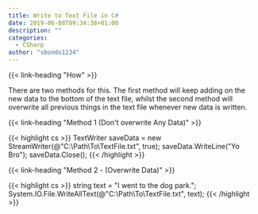```yaml
---
title: Write to Text File in C#
date: 2019-06-08T09:34:38+01:00
description: ""
categories:
  - CSharp
author: "sbondo1234"
---
```


{{< link-heading "How" >}}

There are two methods for this. The first method will keep adding on the new
data to the bottom of the text file, whilst the second method will overwrite
all previous things in the text file whenever new data is written.

{{< link-heading "Method 1 (Don't overwrite Any Data)" >}}

{{< highlight cs >}}
TextWriter saveData = new StreamWriter(@"C:\Path\To\TextFile.txt", true);
saveData.WriteLine("Yo Bro");
saveData.Close();
{{< /highlight >}}

{{< link-heading "Method 2 - (Overwrite Data)" >}}

{{< highlight cs >}}
string text = "I went to the dog park.";
System.IO.File.WriteAllText(@"C:\Path\To\TextFile.txt", text);
{{< /highlight >}}
